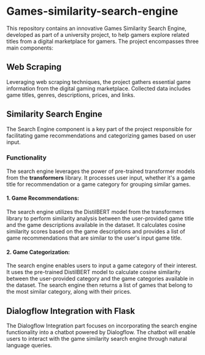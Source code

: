 # Games-similarity-search-engine

This repository contains an innovative Games Similarity Search Engine, developed as part of a university project, to help gamers explore related titles from a digital marketplace for gamers. The project encompasses three main components:

## Web Scraping 
Leveraging web scraping techniques, the project gathers essential game information from the digital gaming marketplace. Collected data includes game titles, genres, descriptions, prices, and links.

## Similarity Search Engine
The Search Engine component is a key part of the project responsible for facilitating game recommendations and categorizing games based on user input.

### Functionality
The search engine leverages the power of pre-trained transformer models from the **transformers** library. It processes user input, whether it's a game title for recommendation or a game category for grouping similar games.

#### 1. Game Recommendations:
The search engine utilizes the DistilBERT model from the transformers library to perform similarity analysis between the user-provided game title and the game descriptions available in the dataset. It calculates cosine similarity scores based on the game descriptions and provides a list of game recommendations that are similar to the user's input game title.

#### 2. Game Categorization:
The search engine enables users to input a game category of their interest. It uses the pre-trained DistilBERT model to calculate cosine similarity between the user-provided category and the game categories available in the dataset. The search engine then returns a list of games that belong to the most similar category, along with their prices.

## Dialogflow Integration with Flask
The Dialogflow Integration part focuses on incorporating the search engine functionality into a chatbot powered by Dialogflow. The chatbot will enable users to interact with the game similarity search engine through natural language queries.



